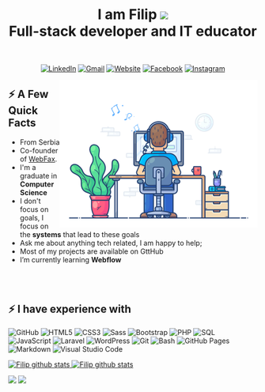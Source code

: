 <h1 align="center"> 
  I am Filip <img src="https://github.com/TheDudeThatCode/TheDudeThatCode/blob/master/Assets/Hi.gif" width="35" /> <br> 
  Full-stack developer and IT educator 
</h1> 

<div align="center">
  <br>
  
  [![LinkedIn](https://img.shields.io/badge/-Linkedin-0077B5?style=flat-square&logo=linkedin&logoColor=white)](https://www.linkedin.com/in/f-zivanovic/)
  [![Gmail](https://img.shields.io/badge/-Gmail-D14836?style=flat-square&logo=gmail&logoColor=white)](mailto:infofilip.zivanovic1999@gmail.com)
  [![Website](https://img.shields.io/badge/Website-3b5998?style=flat-square&logo=google-chrome&logoColor=white)](https://f-zivanovic.github.io/Portfolio/)
  [![Facebook](https://img.shields.io/badge/-Facebook-0088cc?style=flat-square&logo=facebook&logoColor=white)](https://www.facebook.com/filip.zivanovic.50)
  [![Instagram](https://img.shields.io/badge/-Instagram-e4405f?style=flat-square&logo=instagram&logoColor=white)](https://www.instagram.com/fica___19/)
</div>

<img align="right" src="img/dev-working_rounded.gif?raw=true" href="#" alt="" height="300px"/>
<h2>⚡️ A Few Quick Facts</h2>
<ul>
  <li>From Serbia</li>
  <li>Co-founder of  <a href="https://webfax.rs/">WebFax</a>.</li>
  <li>I'm a graduate in <b>Computer Science</b></li>
  <li> I don't focus on goals, I focus on the <b>systems</b> that lead to these goals</li>
  <li>Ask me about anything tech related, I am happy to help;</li>
  <li>Most of my projects are available on GttHub</li>
  <li> I’m currently learning <b>Webflow</b></li>
</ul>

<br><br>

<div>
 <h2>⚡️ I have experience with</h2>
  
 ![GitHub](https://img.shields.io/badge/GitHub-100000?style=flat-square&logo=github&logoColor=white)
 ![HTML5](https://img.shields.io/badge/HTML5-E34F26?style=flat-square&logo=html5&logoColor=white)
 ![CSS3](https://img.shields.io/badge/CSS3-1572B6?style=flat-square&logo=css3&logoColor=white)
 ![Sass](https://img.shields.io/badge/Sass-CC6699?style=flat-square&logo=sass&logoColor=white) 
 ![Bootstrap](	https://img.shields.io/badge/Bootstrap-563D7C?style=flat-square&logo=bootstrap&logoColor=white)
 ![PHP](https://img.shields.io/badge/PHP-777BB4?style=flat-square&logo=php&logoColor=white)
 <img alt="SQL" src="https://custom-icon-badges.demolab.com/badge/SQL-025E8C.svg?logo=database&logoColor=white">
 ![JavaScript](https://img.shields.io/badge/JavaScript-323330?style=flat-square&logo=javascript&logoColor=F7DF1E)
 ![Laravel](	https://img.shields.io/badge/Laravel-FF2D20?style=flat-square&logo=laravel&logoColor=white)
 ![WordPress](https://img.shields.io/badge/-WordPress-1DA1F2?style=flat-square&logo=WordPress&logoColor=white&color=1DA1F2)
 ![Git](https://img.shields.io/badge/Git-E34F26?style=flat-square&logo=git&logoColor=white)
 <img alt="Bash" src="https://img.shields.io/badge/Bash-121011.svg?logo=gnu-bash&logoColor=white">
 <img alt="GitHub Pages" src="https://img.shields.io/badge/GitHub%20Pages-327FC7.svg?logo=github&logoColor=white">
 <img alt="Markdown" src="https://img.shields.io/badge/Markdown-000000.svg?logo=markdown&logoColor=white">
 <img alt="Visual Studio Code" src="https://img.shields.io/badge/Visual%20Studio%20Code-0078d7.svg?logo=visual-studio-code&logoColor=white">
</div>

<p>
  <a href="">
    <img alt="Filip github stats" src="https://github-readme-stats.vercel.app/api/top-langs/?username=F-zivanovic&layout=compact&title_color=007bff&text_color=111&icon_color=007bff&bg_color=fff&hide_border=true" />
  </a>

  <a href="">
    <img alt="Filip github stats" src="https://github-readme-stats.vercel.app/api?username=F-zivanovic&show_icons=true&hide_border=true" />
  </a>
</p>

<img  src="https://github-profile-summary-cards.vercel.app/api/cards/profile-details?username=F-zivanovic&theme=vue" />
<img src="https://github-readme-streak-stats.herokuapp.com/?user=F-zivanovic">









